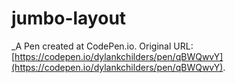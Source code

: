 # jumbo-layout
 _A Pen created at CodePen.io. Original URL: [https://codepen.io/dylankchilders/pen/qBWQwvY](https://codepen.io/dylankchilders/pen/qBWQwvY).

 